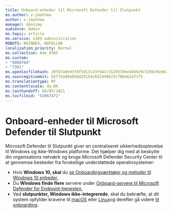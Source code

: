 ```yaml
---
title: Onboard-enheder til Microsoft Defender til Slutpunkt
ms.author: v-jmathew
author: v-jmathew
manager: dansimp
audience: Admin
ms.topic: article
ms.service: o365-administration
ROBOTS: NOINDEX, NOFOLLOW
localization_priority: Normal
ms.collection: Adm_O365
ms.custom:
- "9000760"
- "7391"
ms.openlocfilehash: 39fd7a0e93fbf5d13c23f941c31293789c694929c529b70e9d2a9558dc3f2874
ms.sourcegitcommit: b5f7da89a650d2915dc652449623c78be6247175
ms.translationtype: MT
ms.contentlocale: da-DK
ms.lasthandoff: 08/05/2021
ms.locfileid: "53967471"
---
```

# <a name="onboard-devices-to-microsoft-defender-for-endpoint"></a>Onboard-enheder til Microsoft Defender til Slutpunkt

Microsoft Defender til Slutpunkt giver en centraliseret sikkerhedsoplevelse til Windows og ikke-Windows platforme. Det hjælper dig med at beskytte din organisations netværk og bruge Microsoft Defender Security Center til at gennemse beskeder fra forskellige understøttede operativsystemer:

- Hvis **Windows 10, skal** du [se Onboardingværktøjer og metoder til Windows 10 enheder.](https://go.microsoft.com/fwlink/?linkid=2143460)
- Du **Windows finde flere** servere under [Onboard-servere til Microsoft Defender for Endpoint-tjenesten.](https://go.microsoft.com/fwlink/?linkid=2143627)
- Ved **slutpunkter, Windows ikke-integrerede**, skal du bekræfte, at dit system opfylder kravene til [macOS](https://go.microsoft.com/fwlink/?linkid=2143461) eller [Linux](https://go.microsoft.com/fwlink/?linkid=2143462)og derefter gå videre [til onboarding](https://go.microsoft.com/fwlink/?linkid=2143628).
